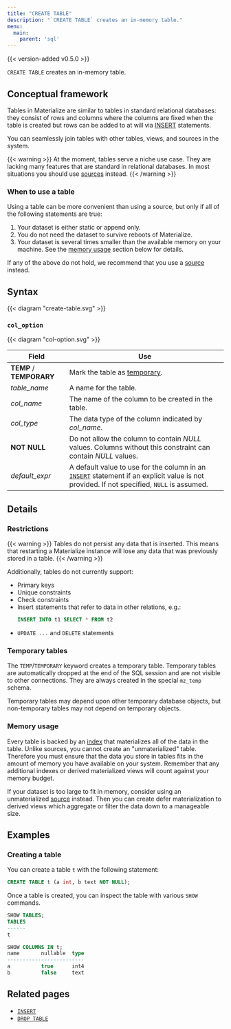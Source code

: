 ```yaml
---
title: "CREATE TABLE"
description: "`CREATE TABLE` creates an in-memory table."
menu:
  main:
    parent: 'sql'
---
```


{{< version-added v0.5.0 >}}

`CREATE TABLE` creates an in-memory table.

## Conceptual framework

Tables in Materialize are similar to tables in standard relational databases:
they consist of rows and columns where the columns are fixed when the table is
created but rows can be added to at will via [INSERT](../insert) statements.

You can seamlessly join tables with other tables, views, and sources in the
system.

{{< warning >}}
At the moment, tables serve a niche use case. They are lacking many features
that are standard in relational databases. In most situations you should use
[sources](/sql/create-source) instead.
{{< /warning >}}

### When to use a table

Using a table can be more convenient than using a source, but only if all of
the following statements are true:

1. Your dataset is either static or append only.
2. You do not need the dataset to survive reboots of Materialize.
3. Your dataset is several times smaller than the available memory on your
   machine. See the [memory usage](#memory-usage) section below for details.

If any of the above do not hold, we recommend that you use a
[source](/sql/create-source) instead.

## Syntax

{{< diagram "create-table.svg" >}}

### `col_option`

{{< diagram "col-option.svg" >}}

Field | Use
------|-----
**TEMP** / **TEMPORARY** | Mark the table as [temporary](#temporary-tables).
_table&lowbar;name_ | A name for the table.
_col&lowbar;name_ | The name of the column to be created in the table.
_col&lowbar;type_ | The data type of the column indicated by _col&lowbar;name_.
**NOT NULL** | Do not allow the column to contain _NULL_ values. Columns without this constraint can contain _NULL_ values.
*default_expr* | A default value to use for the column in an [`INSERT`](/sql/insert) statement if an explicit value is not provided. If not specified, `NULL` is assumed.

## Details

### Restrictions

{{< warning >}}
Tables do not persist any data that is inserted. This means that restarting a
Materialize instance will lose any data that was previously stored in a table.
{{< /warning >}}

Additionally, tables do not currently support:
- Primary keys
- Unique constraints
- Check constraints
- Insert statements that refer to data in other relations, e.g.:
  ```sql
  INSERT INTO t1 SELECT * FROM t2
  ```
- `UPDATE ...` and `DELETE` statements

### Temporary tables

The `TEMP`/`TEMPORARY` keyword creates a temporary table. Temporary tables are
automatically dropped at the end of the SQL session and are not visible to other
connections. They are always created in the special `mz_temp` schema.

Temporary tables may depend upon other temporary database objects, but non-temporary
tables may not depend on temporary objects.

### Memory usage

Every table is backed by an [index](/overview/api-components/#indexes) that
materializes all of the data in the table. Unlike sources, you cannot create an
"unmaterialized" table. Therefore you must ensure that the data you store in
tables fits in the amount of memory you have available on your system. Remember
that any additional indexes or derived materialized views will count against
your memory budget.

If your dataset is too large to fit in memory, consider using an unmaterialized
[source](/sql/create-source) instead. Then you can create defer materialization
to derived views which aggregate or filter the data down to a manageable size.

## Examples

### Creating a table

You can create a table `t` with the following statement:

```sql
CREATE TABLE t (a int, b text NOT NULL);
```

Once a table is created, you can inspect the table with various `SHOW` commands.

```sql
SHOW TABLES;
TABLES
------
t

SHOW COLUMNS IN t;
name       nullable  type
-------------------------
a          true      int4
b          false     text
```

## Related pages

- [`INSERT`](../insert)
- [`DROP TABLE`](../drop-table)
